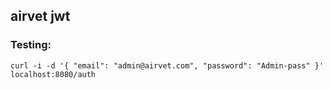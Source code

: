 ## airvet jwt

### Testing:
```
curl -i -d '{ "email": "admin@airvet.com", "password": "Admin-pass" }' localhost:8080/auth
```
